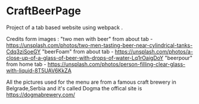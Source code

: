 # CraftBeerPage

Project of a tab based website using webpack .

Credits form images :
"two men with beer" from about tab -https://unsplash.com/photos/two-men-tasting-beer-near-cylindrical-tanks-Cdq3ziSoeGY
"beerFoam" from about tab - https://unsplash.com/photos/a-close-up-of-a-glass-of-beer-with-drops-of-water-Lq1rOaigDoY
"beerpour" from home tab - https://unsplash.com/photos/person-filling-clear-glass-with-liquid-8T5UAV6KkZA

All the pictures used for the menu are from a famous craft brewery in Belgrade,Serbia and it's called Dogma the offical site is https://dogmabrewery.com/
